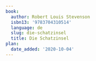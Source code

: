 ```yaml
---
book:
  author: Robert Louis Stevenson
  isbn13: '9783704310514'
  language: de
  slug: die-schatzinsel
  title: Die Schatzinsel
plan:
  date_added: '2020-10-04'
---
```

